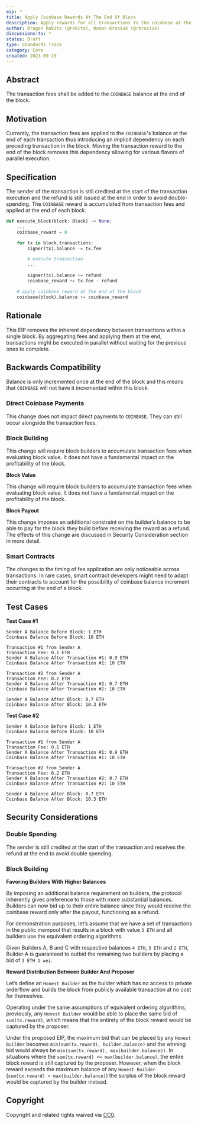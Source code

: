 ```yaml
---
eip: *
title: Apply Coinbase Rewards At The End Of Block
description: Apply rewards for all transactions to the coinbase at the end of the block.
author: Dragan Rakita (@rakita), Roman Krasiuk (@rkrasiuk)
discussions-to: *
status: Draft
type: Standards Track
category: Core
created: 2023-09-19
---
```


## Abstract

The transaction fees shall be added to the `COINBASE` balance at the end of the block.

## Motivation

Currently, the transaction fees are applied to the `COINBASE`'s balance at the end of each transaction thus introducing an implicit dependency on each preceding transaction in the block. Moving the transaction reward to the end of the block removes this dependency allowing for various flavors of parallel execution.

## Specification

The sender of the transaction is still credited at the start of the transaction execution and the refund is still issued at the end in order to avoid double-spending. The `COINBASE` reward is accumulated from transaction fees and applied at the end of each block.

```python
def execute_block(block: Block) -> None:
	...
	coinbase_reward = 0

	for tx in block.transactions:
		signer(tx).balance -= tx.fee

		# execute transaction
		...

		signer(tx).balance += refund
		coinbase_reward += tx.fee - refund 

	# apply coinbase reward at the end of the block
	coinbase(block).balance += coinbase_reward
```

## Rationale

This EIP removes the inherent dependency between transactions within a single block. By aggregating fees and applying them at the end, transactions might be executed in parallel without waiting for the previous ones to complete.

## Backwards Compatibility

Balance is only incremented once at the end of the block and this means that `COINBASE` will not have it incremented within this block.

### Direct Coinbase Payments

This change does not impact direct payments to `COINBASE`. They can still occur alongside the transaction fees.

### Block Building

This change will require block builders to accumulate transaction fees when evaluating block value. It does not have a fundamental impact on the profitability of the block.

**Block Value**

This change will require block builders to accumulate transaction fees when evaluating block value. It does not have a fundamental impact on the profitability of the block.

**Block Payout**

This change imposes an additional constraint on the builder’s balance to be able to pay for the block they build before receiving the reward as a refund. The effects of this change are discussed in Security Consideration section in more detail.

### Smart Contracts

The changes to the timing of fee application are only noticeable across transactions. In rare cases, smart contract developers might need to adapt their contracts to account for the possibility of coinbase balance increment occurring at the end of a block.

## Test Cases

**Test Case #1**

```
Sender A Balance Before Block: 1 ETH
Coinbase Balance Before Block: 10 ETH

Transaction #1 from Sender A
Transaction Fee: 0.1 ETH
Sender A Balance After Transaction #1: 0.9 ETH
Coinbase Balance After Transaction #1: 10 ETH

Transaction #2 from Sender A
Transaction Fee: 0.2 ETH 
Sender A Balance After Transaction #2: 0.7 ETH
Coinbase Balance After Transaction #2: 10 ETH

Sender A Balance After Block: 0.7 ETH
Coinbase Balance After Block: 10.3 ETH
```

**Test Case #2**

```
Sender A Balance Before Block: 1 ETH
Coinbase Balance Before Block: 10 ETH

Transaction #1 from Sender A
Transaction Fee: 0.1 ETH
Sender A Balance After Transaction #1: 0.9 ETH
Coinbase Balance After Transaction #1: 10 ETH

Transaction #2 from Sender A
Transaction Fee: 0.2 ETH 
Sender A Balance After Transaction #2: 0.7 ETH
Coinbase Balance After Transaction #2: 10 ETH

Sender A Balance After Block: 0.7 ETH
Coinbase Balance After Block: 10.3 ETH
```

## Security Considerations

### Double Spending

The sender is still credited at the start of the transaction and receives the refund at the end to avoid double spending.

### Block Building

**Favoring Builders With Higher Balances**

By imposing an additional balance requirement on builders, the protocol inherently gives preference to those with more substantial balances. Builders can now bid up to their entire balance since they would receive the coinbase reward only after the payout, functioning as a refund.

For demonstration purposes, let’s assume that we have a set of transactions in the public mempool that results in a block with value `3 ETH`  and all builders use the equivalent ordering algorithms.

Given Builders A, B and C with respective balances `4 ETH`, `3 ETH` and `2 ETH`, Builder A is guaranteed to outbid the remaining two builders by placing a bid of `3 ETH 1 wei`.

**Reward Distribution Between Builder And Proposer**

Let’s define an `Honest Builder` as the builder which has no access to private orderflow and builds the block from publicly available transaction at no cost for themselves.

Operating under the same assumptions of equivalent ordering algorithms, previously, any `Honest Builder` would be able to place the same bid of `sum(tx.reward)`, which means that the entirety of the block reward would be captured by the proposer.

Under the proposed EIP, the maximum bid that can be placed by any `Honest Builder` becomes `min(sum(tx.reward), builder.balance)` and the winning bid would always be `min(sum(tx.reward), max(builder.balance))`. In situations where the `sum(tx.reward) <= max(builder.balance)`, the entire block reward is still captured by the proposer. However, when the block reward exceeds the maximum balance of any `Honest Builder` (`sum(tx.reward) > max(builder.balance)`) the surplus of the block reward would be captured by the builder instead.

## Copyright

Copyright and related rights waived via [CC0](../LICENSE.md).
